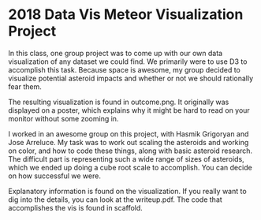 # 2018 Data Vis Meteor Visualization Project

In this class, one group project was to come up with our own data visualization of any dataset we could find. We primarily were to use D3 to accomplish this task. Because space is awesome, my group decided to visualize potential asteroid impacts and whether or not we should rationally fear them.

The resulting visualization is found in outcome.png. It originally was displayed on a poster, which explains why it might be hard to read on your monitor without some zooming in. 

I worked in an awesome group on this project, with Hasmik Grigoryan and Jose Arreluce. My task was to work out scaling the asteroids and working on color, and how to code these things, along with basic asteroid research. The difficult part is representing such a wide range of sizes of asteroids, which we ended up doing a cube root scale to accomplish. You can decide on how successful we were.

Explanatory information is found on the visualization. If you really want to dig into the details, you can look at the writeup.pdf. The code that accomplishes the vis is found in scaffold.
